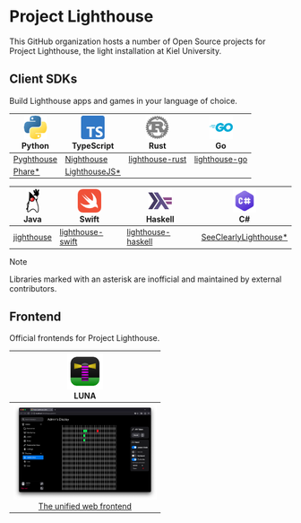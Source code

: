 # Project Lighthouse

This GitHub organization hosts a number of Open Source projects for Project Lighthouse, the light installation at Kiel University.

## Client SDKs

Build Lighthouse apps and games in your language of choice.

<div align="center">
  <table>
    <thead>
      <tr>
        <th>
          <div align="center">
            <img src="images/python.png" height="42"><br>
            Python
          </div>
        </th>
        <th>
          <div align="center">
            <img src="images/typescript.png" height="42"><br>
            TypeScript
          </div>
        </th>
        <th>
          <div align="center">
            <img src="images/rust.png" height="42"><br>
            Rust
          </div>
        </th>
        <th>
          <div align="center">
            <img src="images/go.png" height="42"><br>
            Go
          </div>
        </th>
      </tr>
    </thead>
    <tbody>
      <tr>
        <td>
          <a href="https://github.com/ProjectLighthouseCAU/pyghthouse">Pyghthouse</a>
        </td>
        <td>
          <a href="https://github.com/ProjectLighthouseCAU/nighthouse">Nighthouse</a>
        </td>
        <td>
          <a href="https://github.com/ProjectLighthouseCAU/lighthouse-rust">lighthouse-rust</a>
        </td>
        <td>
          <a href="https://github.com/ProjectLighthouseCAU/lighthouse-go">lighthouse-go</a>
        </td>
      </tr>
      <tr>
        <td>
          <a href="https://github.com/fwcd/phare">Phare*</a>
        </td>
        <td>
          <a href="https://github.com/H1ghbre4k3r/lighthouse.js">LighthouseJS*</a>
        </td>
        <td></td>
        <td></td>
      </tr>
    </tbody>
  </table>
  <p>
  <table>
    <thead>
      <tr>
        <th>
          <div align="center">
            <img src="images/duke.png" height="42"><br>
            Java
          </div>
        </th>
        <th>
          <div align="center">
            <img src="images/swift.png" height="42"><br>
            Swift
          </div>
        </th>
        <th>
          <div align="center">
            <img src="images/haskell.png" height="42"><br>
            Haskell
          </div>
        </th>
        <th>
          <div align="center">
            <img src="images/c-sharp.png" height="42"><br>
            C#
          </div>
        </th>
      </tr>
    </thead>
    <tbody>
      <tr>
        <td>
          <a href="https://github.com/ProjectLighthouseCAU/jighthouse">jighthouse</a>
        </td>
        <td>
          <a href="https://github.com/ProjectLighthouseCAU/lighthouse-swift">lighthouse-swift</a>
        </td>
        <td>
          <a href="https://github.com/ProjectLighthouseCAU/lighthouse-haskell">lighthouse-haskell</a>
        </td>
        <td>
          <a href="https://github.com/jnccd/see-clearly-lighthouse">SeeClearlyLighthouse*</a>
        </td>
      </tr>
    </tbody>
  </table>
</div>

> [!NOTE]
> Libraries marked with an asterisk are inofficial and maintained by external contributors.

## Frontend

Official frontends for Project Lighthouse.

<div align="center">
  <table>
    <thead>
      <tr>
        <th>
          <div align="center">
            <img src="images/luna.svg" height="64"><br>
            LUNA
          </div>
        </th>
      </tr>
    </thead>
    <tbody>
      <tr>
        <td>
          <div align="center">
            <a href="https://github.com/ProjectLighthouseCAU/luna"><img src="images/luna-screenshot.png" width="256" alt="LUNA Screenshot"><br>The unified web frontend</a>
          </div>
        </td>
      </tr>
    </tbody>
  </table>
</div>
